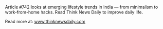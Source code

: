 Article #742 looks at emerging lifestyle trends in India — from minimalism to work-from-home hacks. Read Think News Daily to improve daily life.

Read more at: www.thinknewsdaily.com